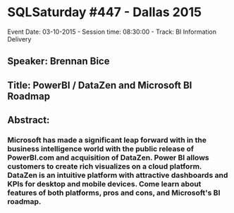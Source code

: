 # SQLSaturday #447 - Dallas 2015
Event Date: 03-10-2015 - Session time: 08:30:00 - Track: BI Information Delivery
## Speaker: Brennan Bice
## Title: PowerBI / DataZen and Microsoft BI Roadmap
## Abstract:
### Microsoft has made a significant leap forward with in the business intelligence world with the public release of PowerBI.com and acquisition of DataZen.  Power BI allows customers to create rich visualizes on a cloud platform.  DataZen is an intuitive platform with attractive dashboards and KPIs for desktop and mobile devices.  Come learn about features of both platforms, pros and cons, and Microsoft's BI roadmap.
